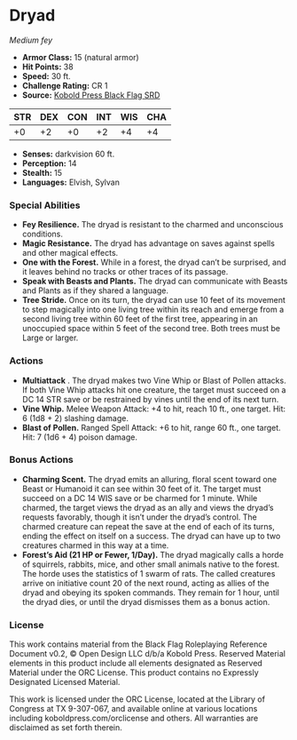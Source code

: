 # Dryad

*Medium fey*

- **Armor Class:** 15 (natural armor)
- **Hit Points:** 38
- **Speed:** 30 ft.
- **Challenge Rating:** CR 1
- **Source:** [Kobold Press Black Flag SRD](https://koboldpress.com/black-flag-roleplaying/)

| STR | DEX | CON | INT | WIS | CHA |
| --- | --- | --- | --- | --- | --- |
| +0 | +2 | +0 | +2 | +4 | +4 |

- **Senses:** darkvision 60 ft.
- **Perception:** 14
- **Stealth:** 15
- **Languages:** Elvish, Sylvan

### Special Abilities

- **Fey Resilience.** The dryad is resistant to the charmed and unconscious conditions.
- **Magic Resistance.** The dryad has advantage on saves against spells and other magical effects.
- **One with the Forest.** While in a forest, the dryad can’t be surprised, and it leaves behind no tracks or other traces of its passage.
- **Speak with Beasts and Plants.** The dryad can communicate with Beasts and Plants as if they shared a language.
- **Tree Stride.** Once on its turn, the dryad can use 10 feet of its movement to step magically into one living tree within its reach and emerge from a second living tree within 60 feet of the first tree, appearing in an unoccupied space within 5 feet of the second tree. Both trees must be Large or larger.

### Actions

- **Multiattack** . The dryad makes two Vine Whip or Blast of Pollen attacks. If both Vine Whip attacks hit one creature, the target must succeed on a DC 14 STR save or be restrained by vines until the end of its next turn.
- **Vine Whip.** Melee Weapon Attack: +4 to hit, reach 10 ft., one target. Hit: 6 (1d8 + 2) slashing damage.
- **Blast of Pollen.** Ranged Spell Attack: +6 to hit, range 60 ft., one target. Hit: 7 (1d6 + 4) poison damage.

### Bonus Actions

- **Charming Scent.** The dryad emits an alluring, floral scent toward one Beast or Humanoid it can see within 30 feet of it. The target must succeed on a DC 14 WIS save or be charmed for 1 minute. While charmed, the target views the dryad as an ally and views the dryad’s requests favorably, though it isn’t under the dryad’s control. The charmed creature can repeat the save at the end of each of its turns, ending the effect on itself on a success. The dryad can have up to two creatures charmed in this way at a time.
- **Forest’s Aid (21 HP or Fewer, 1/Day).** The dryad magically calls a horde of squirrels, rabbits, mice, and other small animals native to the forest. The horde uses the statistics of 1 swarm of rats. The called creatures arrive on initiative count 20 of the next round, acting as allies of the dryad and obeying its spoken commands. They remain for 1 hour, until the dryad dies, or until the dryad dismisses them as a bonus action.

### License

This work contains material from the Black Flag Roleplaying Reference Document v0.2, © Open Design LLC d/b/a Kobold Press. Reserved Material elements in this product include all elements designated as Reserved Material under the ORC License. This product contains no Expressly Designated Licensed Material.

This work is licensed under the ORC License, located at the Library of Congress at TX 9-307-067, and available online at various locations including koboldpress.com/orclicense and others. All warranties are disclaimed as set forth therein.

